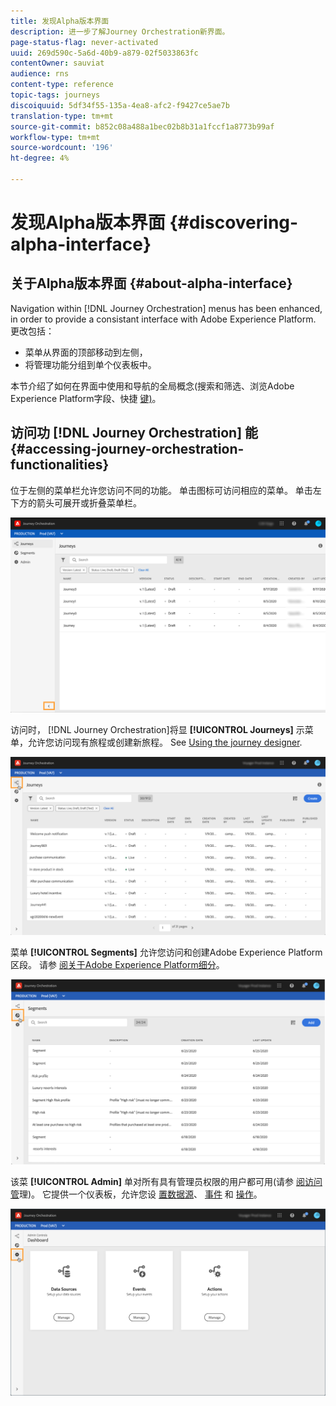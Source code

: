 ```yaml
---
title: 发现Alpha版本界面
description: 进一步了解Journey Orchestration新界面。
page-status-flag: never-activated
uuid: 269d590c-5a6d-40b9-a879-02f5033863fc
contentOwner: sauviat
audience: rns
content-type: reference
topic-tags: journeys
discoiquuid: 5df34f55-135a-4ea8-afc2-f9427ce5ae7b
translation-type: tm+mt
source-git-commit: b852c08a488a1bec02b8b31a1fccf1a8773b99af
workflow-type: tm+mt
source-wordcount: '196'
ht-degree: 4%

---
```



# 发现Alpha版本界面 {#discovering-alpha-interface}

## 关于Alpha版本界面 {#about-alpha-interface}

Navigation within [!DNL Journey Orchestration] menus has been enhanced, in order to provide a consistant interface with Adobe Experience Platform. 更改包括：

* 菜单从界面的顶部移动到左侧，
* 将管理功能分组到单个仪表板中。

本节介绍了如何在界面中使用和导航的全局概念(搜索和筛选、浏览Adobe Experience Platform字段、快捷 [键)](../about/user-interface.md)。

## 访问功 [!DNL Journey Orchestration] 能 {#accessing-journey-orchestration-functionalities}

位于左侧的菜单栏允许您访问不同的功能。 单击图标可访问相应的菜单。 单击左下方的箭头可展开或折叠菜单栏。

![](../assets/interface-journeys2.png)

访问时， [!DNL Journey Orchestration]将显 **[!UICONTROL Journeys]** 示菜单，允许您访问现有旅程或创建新旅程。 See [Using the journey designer](../building-journeys/using-the-journey-designer.md).

![](../assets/interface-journeys.png)

菜单 **[!UICONTROL Segments]** 允许您访问和创建Adobe Experience Platform区段。 请参 [阅关于Adobe Experience Platform细分](../segment/about-segments.md)。

![](../assets/interface-segments.png)

该菜 **[!UICONTROL Admin]** 单对所有具有管理员权限的用户都可用(请参 [阅访问管](../about/access-management.md)理)。 它提供一个仪表板，允许您设 [置数据源](../datasource/about-data-sources.md)、 [事件](../event/about-events.md) 和 [操作](../action/action.md)。

![](../assets/interface-admin-dashboard.png)

